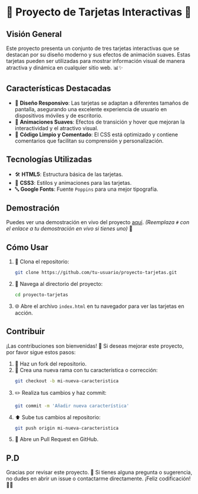 # 🌟 Proyecto de Tarjetas Interactivas 🌟

## Visión General
Este proyecto presenta un conjunto de tres tarjetas interactivas que se destacan por su diseño moderno y sus efectos de animación suaves. Estas tarjetas pueden ser utilizadas para mostrar información visual de manera atractiva y dinámica en cualquier sitio web. 📊✨

## Características Destacadas
- 📱 **Diseño Responsivo**: Las tarjetas se adaptan a diferentes tamaños de pantalla, asegurando una excelente experiencia de usuario en dispositivos móviles y de escritorio.
- 💫 **Animaciones Suaves**: Efectos de transición y hover que mejoran la interactividad y el atractivo visual.
- 📝 **Código Limpio y Comentado**: El CSS está optimizado y contiene comentarios que facilitan su comprensión y personalización.

## Tecnologías Utilizadas
- 🛠️ **HTML5**: Estructura básica de las tarjetas.
- 🎨 **CSS3**: Estilos y animaciones para las tarjetas.
- 🔤 **Google Fonts**: Fuente `Poppins` para una mejor tipografía.

## Demostración
Puedes ver una demostración en vivo del proyecto [aquí](#). *(Reemplaza `#` con el enlace a tu demostración en vivo si tienes uno)* 👀

## Cómo Usar
1. 🚀 Clona el repositorio:
    ```bash
    git clone https://github.com/tu-usuario/proyecto-tarjetas.git
    ```
2. 📂 Navega al directorio del proyecto:
    ```bash
    cd proyecto-tarjetas
    ```
3. 🌐 Abre el archivo `index.html` en tu navegador para ver las tarjetas en acción.

## Contribuir
¡Las contribuciones son bienvenidas! 🙌 Si deseas mejorar este proyecto, por favor sigue estos pasos:
1. 🍴 Haz un fork del repositorio.
2. 🌿 Crea una nueva rama con tu característica o corrección:
    ```bash
    git checkout -b mi-nueva-caracteristica
    ```
3. ✏️ Realiza tus cambios y haz commit:
    ```bash
    git commit -m 'Añadir nueva característica'
    ```
4. ⬆️ Sube tus cambios al repositorio:
    ```bash
    git push origin mi-nueva-caracteristica
    ```
5. 🔄 Abre un Pull Request en GitHub.

## P.D
Gracias por revisar este proyecto. 🙏 Si tienes alguna pregunta o sugerencia, no dudes en abrir un issue o contactarme directamente. ¡Feliz codificación! 🚀✨
